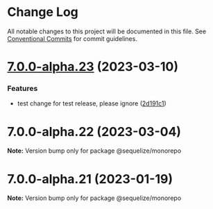 # Change Log

All notable changes to this project will be documented in this file.
See [Conventional Commits](https://conventionalcommits.org) for commit guidelines.

# [7.0.0-alpha.23](https://github.com/sequelize/sequelize/compare/v7.0.0-alpha.22...v7.0.0-alpha.23) (2023-03-10)


### Features

* test change for test release, please ignore ([2d191c1](https://github.com/sequelize/sequelize/commit/2d191c19d5dd06b4ca8a58f2c268abf9db0b50d3))





# 7.0.0-alpha.22 (2023-03-04)

**Note:** Version bump only for package @sequelize/monorepo





# 7.0.0-alpha.21 (2023-01-19)

**Note:** Version bump only for package @sequelize/monorepo
